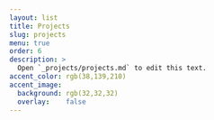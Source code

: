 ```yaml
---
layout: list
title: Projects
slug: projects
menu: true
order: 6
description: >
  Open `_projects/projects.md` to edit this text.
accent_color: rgb(38,139,210)
accent_image:
  background: rgb(32,32,32)
  overlay:    false
---
```

